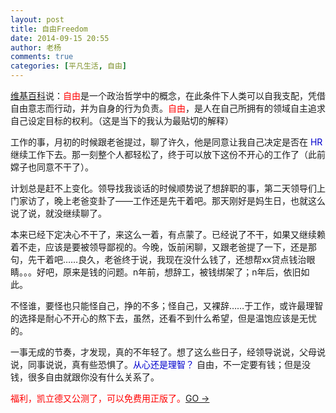 ```yaml
---
layout: post
title: 自由Freedom
date: 2014-09-15 20:55
author: 老杨
comments: true
categories: [平凡生活, 自由]
---
```

<a href="http://zh.wikipedia.org/zh-cn/自由" rel="external nofollow" target="_blank">维基百科</a>说：<span style="color: #ff0000;">自由</span>是一个政治哲学中的概念，在此条件下人类可以自我支配，凭借自由意志而行动，并为自身的行为负责。<span style="color: #ff0000;">自由</span>，是人在自己所拥有的领域自主追求自己设定目标的权利。（这是当下的我认为最贴切的解释）
<!--more-->
工作的事，月初的时候跟老爸提过，聊了许久，他是同意让我自己决定是否在 <span style="color: #0000cd;">HR</span> 继续工作下去。那一刻整个人都轻松了，终于可以放下这份不开心的工作了（此前嫦子也同意不干了）。

计划总是赶不上变化。领导找我谈话的时候顺势说了想辞职的事，第二天领导们上门家访了，晚上老爸变卦了——工作还是先干着吧。那天刚好是妈生日，也就这么说了说，就没继续聊了。

本来已经下定决心不干了，来这么一着，有点蒙了。已经说了不干，如果又继续赖着不走，应该是要被领导鄙视的。今晚，饭前闲聊，又跟老爸提了一下，还是那句，先干着吧……良久，老爸终于说，我现在没什么钱了，还想帮xx贷点钱治眼睛。。。好吧，原来是钱的问题。n年前，想辞工，被钱绑架了；n年后，依旧如此。

不怪谁，要怪也只能怪自己，挣的不多；怪自己，又裸辞……于工作，或许最理智的选择是耐心不开心的熬下去，虽然，还看不到什么希望，但是温饱应该是无忧的。

一事无成的节奏，才发现，真的不年轻了。想了这么些日子，经领导说说，父母说说，同事说说，真有些恐惧了。<span style="color: #0000cd;">从心还是理智？
</span>
自由，不一定要有钱；但是没钱，很多自由就跟你没有什么关系了。

<span style="color: #ff0000;">福利，凯立德又公测了，可以免费用正版了。</span><a href="http://iphone.kldjy.com/beta/" rel="external nofollow" target="_blank">GO →</a>
